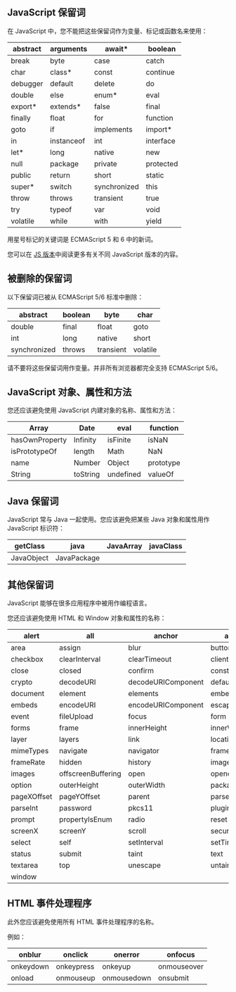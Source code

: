## JavaScript 保留词

在 JavaScript 中，您不能把这些保留词作为变量、标记或函数名来使用：

| abstract | arguments  | await*       | boolean   |
| -------- | ---------- | ------------ | --------- |
| break    | byte       | case         | catch     |
| char     | class*     | const        | continue  |
| debugger | default    | delete       | do        |
| double   | else       | enum*        | eval      |
| export*  | extends*   | false        | final     |
| finally  | float      | for          | function  |
| goto     | if         | implements   | import*   |
| in       | instanceof | int          | interface |
| let*     | long       | native       | new       |
| null     | package    | private      | protected |
| public   | return     | short        | static    |
| super*   | switch     | synchronized | this      |
| throw    | throws     | transient    | true      |
| try      | typeof     | var          | void      |
| volatile | while      | with         | yield     |

用星号标记的关键词是 ECMAScript 5 和 6 中的新词。

您可以在 [JS 版本](https://www.w3school.com.cn/js/js_versions.asp)中阅读更多有关不同 JavaScript 版本的内容。

## 被删除的保留词

以下保留词已被从 ECMAScript 5/6 标准中删除：

| abstract     | boolean | byte      | char     |
| ------------ | ------- | --------- | -------- |
| double       | final   | float     | goto     |
| int          | long    | native    | short    |
| synchronized | throws  | transient | volatile |

请不要将这些保留词用作变量。并非所有浏览器都完全支持 ECMAScript 5/6。

## JavaScript 对象、属性和方法

您还应该避免使用 JavaScript 内建对象的名称、属性和方法：

| Array          | Date     | eval      | function  |
| -------------- | -------- | --------- | --------- |
| hasOwnProperty | Infinity | isFinite  | isNaN     |
| isPrototypeOf  | length   | Math      | NaN       |
| name           | Number   | Object    | prototype |
| String         | toString | undefined | valueOf   |

## Java 保留词

JavaScript 常与 Java 一起使用。您应该避免把某些 Java 对象和属性用作 JavaScript 标识符：

| getClass   | java        | JavaArray | javaClass |
| ---------- | ----------- | --------- | --------- |
| JavaObject | JavaPackage |           |           |

## 其他保留词

JavaScript 能够在很多应用程序中被用作编程语言。

您还应该避免使用 HTML 和 Window 对象和属性的名称：

| alert       | all                | anchor             | anchors           |
| ----------- | ------------------ | ------------------ | ----------------- |
| area        | assign             | blur               | button            |
| checkbox    | clearInterval      | clearTimeout       | clientInformation |
| close       | closed             | confirm            | constructor       |
| crypto      | decodeURI          | decodeURIComponent | defaultStatus     |
| document    | element            | elements           | embed             |
| embeds      | encodeURI          | encodeURIComponent | escape            |
| event       | fileUpload         | focus              | form              |
| forms       | frame              | innerHeight        | innerWidth        |
| layer       | layers             | link               | location          |
| mimeTypes   | navigate           | navigator          | frames            |
| frameRate   | hidden             | history            | image             |
| images      | offscreenBuffering | open               | opener            |
| option      | outerHeight        | outerWidth         | packages          |
| pageXOffset | pageYOffset        | parent             | parseFloat        |
| parseInt    | password           | pkcs11             | plugin            |
| prompt      | propertyIsEnum     | radio              | reset             |
| screenX     | screenY            | scroll             | secure            |
| select      | self               | setInterval        | setTimeout        |
| status      | submit             | taint              | text              |
| textarea    | top                | unescape           | untaint           |
| window      |                    |                    |                   |

## HTML 事件处理程序

此外您应该避免使用所有 HTML 事件处理程序的名称。

例如：

| onblur    | onclick    | onerror     | onfocus     |
| --------- | ---------- | ----------- | ----------- |
| onkeydown | onkeypress | onkeyup     | onmouseover |
| onload    | onmouseup  | onmousedown | onsubmit    |